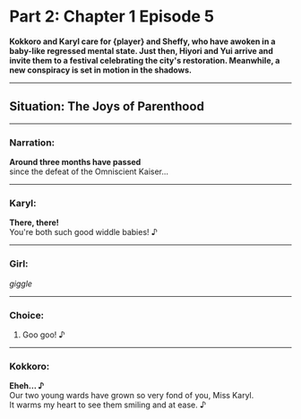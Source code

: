 # Part 2: Chapter 1 Episode 5

**Kokkoro and Karyl care for {player} and Sheffy, who have awoken in a baby-like regressed mental state. Just then, Hiyori and Yui arrive and invite them to a festival celebrating the city's restoration. Meanwhile, a new conspiracy is set in motion in the shadows.**

---

## Situation: **The Joys of Parenthood**

---

### Narration:

**Around three months have passed**  
since the defeat of the Omniscient Kaiser...

---

### Karyl:

**There, there!**  
You're both such good widdle babies! ♪

---

### Girl:

_giggle_

---

### Choice:

1. Goo goo! ♪

---

### Kokkoro:

**Eheh... ♪**  
Our two young wards have grown so very fond of you, Miss Karyl.  
It warms my heart to see them smiling and at ease. ♪

